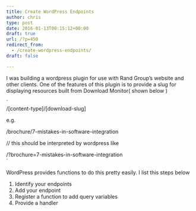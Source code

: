 ```yaml
---
title: Create WordPress Endpoints
author: chris
type: post
date: 2016-01-13T00:15:12+00:00
draft: true
url: /?p=450
redirect_from: 
  - /create-wordpress-endpoints/
draft: false

---
```

I was building a wordpress plugin for use with Rand Group&#8217;s website and other clients. One of the features of this plugin is to provide a slug for displaying resources built from Download Monitor( shown below )

`<br />
/[content-type]/[download-slug]</p>
<p>e.g.</p>
<p>/brochure/7-mistakes-in-software-integration</p>
<p>// this should be interpreted by wordpress like</p>
<p>/?brochure=7-mistakes-in-software-integration<br />
` 

WordPress provides functions to do this pretty easily. I list this steps below

  1. Identify your endpoints
  2. Add your endpoint
  3. Register a function to add query variables
  4. Provide a handler
